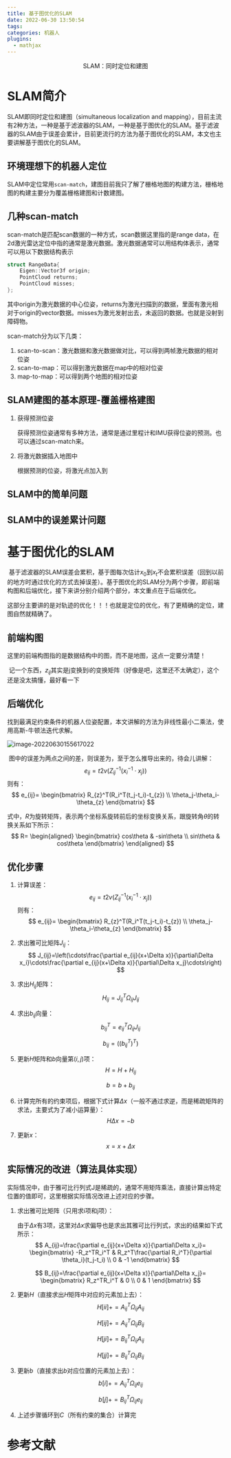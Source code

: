 ```yaml
---
title: 基于图优化的SLAM
date: 2022-06-30 13:50:54
tags:
categories: 机器人
plugins:
  - mathjax
---
```


<p align="center">
    SLAM：同时定位和建图
</p>


<!--more-->

# SLAM简介

SLAM即同时定位和建图（simultaneous localization and mapping），目前主流有2种方法，一种是基于滤波器的SLAM，一种是基于图优化的SLAM。基于滤波器的SLAM由于误差会累计，目前更流行的方法为基于图优化的SLAM，本文也主要讲解基于图优化的SLAM。

## 环境理想下的机器人定位



SLAM中定位常用`scan-match`，建图目前我只了解了栅格地图的构建方法，栅格地图的构建主要分为覆盖栅格建图和计数建图。

## 几种scan-match

scan-match是匹配scan数据的一种方式，scan数据这里指的是range data，在2d激光雷达定位中指的通常是激光数据。激光数据通常可以用结构体表示，通常可以用以下数据结构表示

```c++
struct RangeData{
    Eigen::Vector3f origin;
    PointCloud returns;
    PointCloud misses;
};
```

其中origin为激光数据的中心位姿，returns为激光扫描到的数据，里面有激光相对于origin的vector数据。misses为激光发射出去，未返回的数据。也就是没射到障碍物。

scan-match分为以下几类：

1. scan-to-scan：激光数据和激光数据做对比，可以得到两帧激光数据的相对位姿
2. scan-to-map：可以得到激光数据在map中的相对位姿
3. map-to-map：可以得到两个地图的相对位姿

## SLAM建图的基本原理-覆盖栅格建图

1. 获得预测位姿

   获得预测位姿通常有多种方法，通常是通过里程计和IMU获得位姿的预测。也可以通过scan-match来。

2. 将激光数据插入地图中

   根据预测的位姿，将激光点加入到

## SLAM中的简单问题



## SLAM中的误差累计问题





# 基于图优化的SLAM

​		基于滤波器的SLAM误差会累积，基于图每次估计$x_0$到$x_t$不会累积误差（回到以前的地方时通过优化的方式去掉误差）。基于图优化的SLAM分为两个步骤，即前端构图和后端优化，接下来讲分别介绍两个部分，本文重点在于后端优化。

​		这部分主要讲的是对轨迹的优化！！！也就是定位的优化，有了更精确的定位，建图自然就精确了。

## 前端构图

​		这里的前端构图指的是数据结构中的图，而不是地图，这点一定要分清楚！

​		记一个东西，$z_{ij}$其实是j变换到i的变换矩阵（好像是吧，这里还不太确定），这个还是没太搞懂，最好看一下

## 后端优化

​		找到最满足约束条件的机器人位姿配置，本文讲解的方法为非线性最小二乘法，使用高斯-牛顿法迭代求解。

![image-20220630155617022](https://pic-1302177449.cos.ap-chongqing.myqcloud.com/blog_pic/%20image-20220630155617022.png)

​		图中的误差为两点之间的差，则误差为，至于怎么推导出来的，待会儿讲解：
$$
e_{ij}=t2v(Z_{ij}^{-1}(x_i^{-1} \cdot x_j))
$$
则有：
$$
e_{ij}=
\begin{bmatrix}
R_{z}^T(R_i^T(t_j-t_i)-t_{z}) \\
\theta_j-\theta_i-\theta_{z}
\end{bmatrix}
$$

式中，$R$为旋转矩阵，表示两个坐标系旋转前后的坐标变换关系，跟旋转角$\theta$的转换关系如下所示：
$$
R=
\begin{aligned}
    \begin{bmatrix}
        cos\theta & -sin\theta \\
        sin\theta & cos\theta
    \end{bmatrix}
\end{aligned}
$$


## 优化步骤

1. 计算误差：
   $$
   e_{ij}=t2v\left(Z_{ij}^{-1}(x_i^{-1} \cdot x_j)\right)
   $$
   则有：
   $$
   e_{ij}=
   \begin{bmatrix}
   R_{z}^T(R_i^T(t_j-t_i)-t_{z}) \\
   \theta_j-\theta_i-\theta_{z}
   \end{bmatrix}
   $$

2. 求出雅可比矩阵$J_{ij}$：
   $$
   J_{ij}=\left(\cdots\frac{\partial e_{ij}(x+\Delta x)}{\partial\Delta x_i}\cdots\frac{\partial e_{ij}(x+\Delta x)}{\partial\Delta x_j}\cdots\right)
   $$

3. 求出$H_{ij}$矩阵：
   $$
   H_{ij}=J_{ij}^T\Omega_{ij}J_{ij}
   $$

4. 求出$b_{ij}$向量：
   $$
   b_{ij}^T=e_{ij}^T\Omega_{ij}J_{ij}
   $$

   $$
   b_{ij}=\left(\left(b_{ij}^T\right)^T\right)
   $$
   
5. 更新$H$矩阵和$b$向量第$(i,j)$项：
   $$
   H=H+H_{ij}
   $$

   $$
   b=b+b_{ij}
   $$

6. 计算完所有的约束项后，根据下式计算$\Delta x$（一般不通过求逆，而是稀疏矩阵的求法，主要式为了减小运算量）：
   $$
   H\Delta x=-b
   $$

7. 更新$x$：
   $$
   x = x+\Delta x
   $$

## 实际情况的改进（算法具体实现）

​		实际情况中，由于雅可比行列式J是稀疏的，通常不用矩阵乘法，直接计算出特定位置的值即可，这里根据实际情况改进上述对应的步骤。

1. 求出雅可比矩阵（只用求i项和j项）：

   由于$\Delta x$有3项，这里对$\Delta x$求偏导也是求出其雅可比行列式，求出的结果如下式所示：
   $$
   A_{ij}=\frac{\partial e_{ij}(x+\Delta x)}{\partial\Delta x_i}=
   \begin{bmatrix}
   -R_z^TR_i^T & R_z^T\frac{\partial R_i^T}{\partial \theta_i}(t_j-t_i) \\
   0 & -1
   \end{bmatrix}
   $$

   $$
   B_{ij}=\frac{\partial e_{ij}(x+\Delta x)}{\partial\Delta x_j}=
   \begin{bmatrix}
   R_z^TR_i^T & 0 \\
   0 & 1
   \end{bmatrix}
   $$

2. 更新$H$（直接求出$H$矩阵中对应的元素加上去）：
   $$
   H[ii] +=A_{ij}^T\Omega_{ij}A_{ij}
   $$

   $$
   H[ij] +=A_{ij}^T\Omega_{ij}B_{ij}
   $$

   $$
   H[ji] +=B_{ij}^T\Omega_{ij}A_{ij}
   $$

   $$
   H[jj] +=B_{ij}^T\Omega_{ij}B_{ij}
   $$

3. 更新$b$（直接求出$b$对应位置的元素加上去）：
   $$
   b[i]+=A_{ij}^T\Omega_{ij}e_{ij}
   $$

   $$
   b[j]+=B_{ij}^T\Omega_{ij}e_{ij}
   $$

4. 上述步骤循环到$C$（所有约束的集合）计算完

# 参考文献


